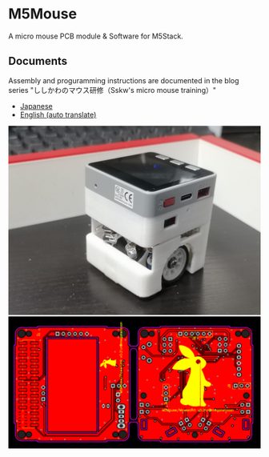 # M5Mouse

A micro mouse PCB module & Software for M5Stack.

## Documents

Assembly and proguramming instructions are documented in the blog series "ししかわのマウス研修（Sskw's micro mouse training）"

- [Japanese](https://rt-net.jp/mobility/archives/9589#toc2)
- [English (auto translate)](https://1-rt--net-jp.translate.goog/mobility/archives/9589?_x_tr_enc=1&_x_tr_sl=ja&_x_tr_tl=en&_x_tr_hl=en-US&_x_tr_pto=nui#toc2)

<img src="./docs/images/m5mouse.jpg" alt="M5Mouse" width="650"/>

<img src="./schematics/m5mouse/gerber/PCB_m5mouse_2021-11-15.png?raw=true" alt="PCB" width="650"/>
